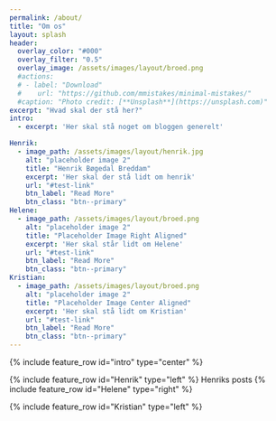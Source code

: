 ```yaml
---
permalink: /about/
title: "Om os"
layout: splash
header:
  overlay_color: "#000"
  overlay_filter: "0.5"
  overlay_image: /assets/images/layout/broed.png
  #actions:
  # - label: "Download"
  #    url: "https://github.com/mmistakes/minimal-mistakes/"
  #caption: "Photo credit: [**Unsplash**](https://unsplash.com)"
excerpt: "Hvad skal der stå her?"
intro: 
  - excerpt: 'Her skal stå noget om bloggen generelt'

Henrik:
  - image_path: /assets/images/layout/henrik.jpg
    alt: "placeholder image 2"
    title: "Henrik Bøgedal Breddam"
    excerpt: 'Her skal der stå lidt om henrik'
    url: "#test-link"
    btn_label: "Read More"
    btn_class: "btn--primary"
Helene:
  - image_path: /assets/images/layout/broed.png
    alt: "placeholder image 2"
    title: "Placeholder Image Right Aligned"
    excerpt: 'Her skal står lidt om Helene'
    url: "#test-link"
    btn_label: "Read More"
    btn_class: "btn--primary"
Kristian:
  - image_path: /assets/images/layout/broed.png
    alt: "placeholder image 2"
    title: "Placeholder Image Center Aligned"
    excerpt: 'Her skal stå lidt om Kristian'
    url: "#test-link"
    btn_label: "Read More"
    btn_class: "btn--primary"
---
```


{% include feature_row id="intro" type="center" %}


{% include feature_row id="Henrik" type="left" %}
Henriks posts
{% include feature_row id="Helene" type="right" %}

{% include feature_row id="Kristian" type="left" %}